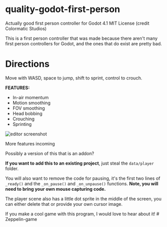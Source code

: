 # quality-godot-first-person
Actually good first person controller for Godot 4.1
MIT License (credit Colormatic Studios)

This is a first person controller that was made because there aren't many first person controllers for Godot, and the ones that do exist are pretty bad.

# Directions
Move with WASD, space to jump, shift to sprint, control to crouch.

**FEATURES:**
 - In-air momentum
 - Motion smoothing
 - FOV smoothing
 - Head bobbing
 - Crouching
 - Sprinting
 
 ![editor screenshot](https://i.ibb.co/X5P34h0/fpc-screenshot.png)

More features incoming

Possibly a version of this that is an addon?

**If you want to add this to an existing project**, just steal the `data/player` folder.

You will also want to remove the code for pausing, it's the first two lines of `_ready()` and the `_on_pause()` and `_on_unpause()` functions. **Note, you will need to bring your own mouse capturing code.**

The player scene also has a little dot sprite in the middle of the screen, you can either delete that or provide your own cursor image.

If you make a cool game with this program, I would love to hear about it!
#   Z e p p e l i n - g a m e  
 